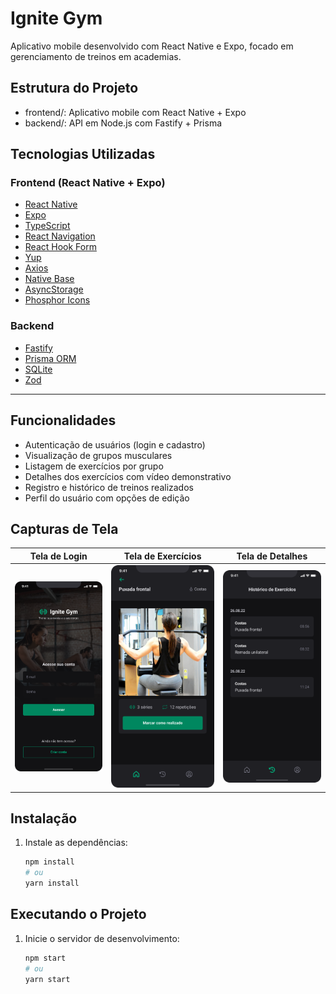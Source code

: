 # Ignite Gym

Aplicativo mobile desenvolvido com React Native e Expo, focado em gerenciamento de treinos em academias.

## Estrutura do Projeto

- frontend/: Aplicativo mobile com React Native + Expo
- backend/: API em Node.js com Fastify + Prisma

## Tecnologias Utilizadas

### Frontend (React Native + Expo)
- [React Native](https://reactnative.dev/)
- [Expo](https://expo.dev/)
- [TypeScript](https://www.typescriptlang.org/)
- [React Navigation](https://reactnavigation.org/)
- [React Hook Form](https://react-hook-form.com/)
- [Yup](https://github.com/jquense/yup)
- [Axios](https://axios-http.com/)
- [Native Base](https://nativebase.io/)
- [AsyncStorage](https://react-native-async-storage.github.io/async-storage/)
- [Phosphor Icons](https://phosphoricons.com/)

### Backend
- [Fastify](https://www.fastify.io/)
- [Prisma ORM](https://www.prisma.io/)
- [SQLite](https://www.sqlite.org/)
- [Zod](https://zod.dev/)

---

## Funcionalidades

- Autenticação de usuários (login e cadastro)
- Visualização de grupos musculares
- Listagem de exercícios por grupo
- Detalhes dos exercícios com vídeo demonstrativo
- Registro e histórico de treinos realizados
- Perfil do usuário com opções de edição

## Capturas de Tela

| Tela de Login | Tela de Exercícios | Tela de Detalhes |
|---------------|--------------------|------------------|
| ![Login](./frontend/assets/login.png) | ![Exercícios](./frontend/assets/exercise.png) | ![Detalhes](./frontend/assets/history.png) |

## Instalação

1. Instale as dependências:

   ```bash
   npm install
   # ou
   yarn install
   ```

## Executando o Projeto

1. Inicie o servidor de desenvolvimento:

   ```bash
   npm start
   # ou
   yarn start
   ```